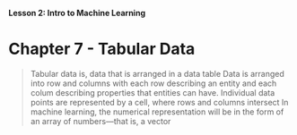 **Lesson 2: Intro to Machine Learning**

# Chapter 7 - Tabular Data
> Tabular data is, data that is arranged in a data table
> Data is arranged into row and columns with each row describing an entity and each colum describing properties that entities can have.
> Individual data points are represented by a cell, where rows and columns intersect
> In machine learning, the numerical representation will be in the form of an array of numbers—that is, a vector